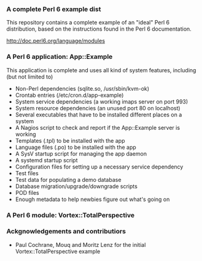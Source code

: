 ### A complete Perl 6 example dist

This repository contains a complete example of an "ideal" Perl 6
distribution, based on the instructions found in the Perl 6 documentation.

http://doc.perl6.org/language/modules

### A Perl 6 application: App::Example

This application is complete and uses all kind of system features, including
(but not limited to)

* Non-Perl dependencies (sqlite.so, /usr/sbin/kvm-ok)
* Crontab entries (/etc/cron.d/app-example)
* System service dependencies (a working imaps server on port 993)
* System resource dependencies (an unused port 80 on localhost)
* Several executables that have to be installed different places on a system
* A Nagios script to check and report if the App::Example server is working
* Templates (.tpl) to be installed with the app
* Language files (.po) to be installed with the app
* A SysV startup script for managing the app daemon
* A systemd startup script
* Configuration files for setting up a necessary service dependency
* Test files
* Test data for populating a demo database
* Database migration/upgrade/downgrade scripts
* POD files
* Enough metadata to help newbies figure out what's going on


### A Perl 6 module: Vortex::TotalPerspective



### Ackgnowledgements and contributiors

* Paul Cochrane, Mouq and Moritz Lenz for the initial Vortex::TotalPerspective example
